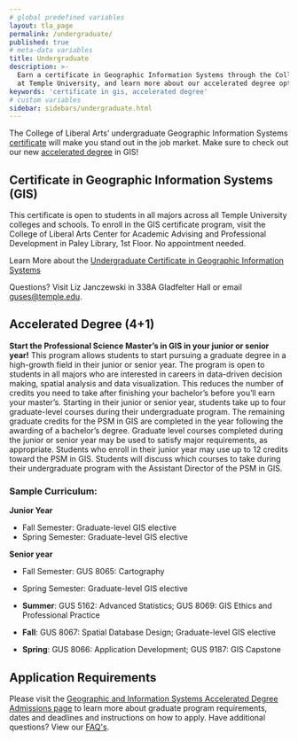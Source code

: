 ```yaml
---
# global predefined variables
layout: tla_page
permalink: /undergraduate/
published: true
# meta-data variables
title: Undergraduate
description: >-
  Earn a certificate in Geographic Information Systems through the College of Liberal Arts
  at Temple University, and learn more about our accelerated degree options.
keywords: 'certificate in gis, accelerated degree'
# custom variables
sidebar: sidebars/undergraduate.html
---
```

The College of Liberal Arts’ undergraduate Geographic Information Systems [certificate](#certificate-in-geographic-information-systems) will make you stand out in the job market. Make sure to check out our new [accelerated degree](#accelerated-degree-4-) in GIS!

## Certificate in Geographic Information Systems (GIS)
This certificate is open to students in all majors across all Temple University colleges and schools. To enroll in the GIS certificate program, visit the College of Liberal Arts Center for Academic Advising and Professional Development in Paley Library, 1st Floor. No appointment needed.

Learn More about the [Undergraduate Certificate in Geographic Information Systems](https://www.temple.edu/academics/degree-programs/geographic-information-systems-certificate-undergraduate-la-gis-cert)

Questions? Visit Liz Janczewski in 338A Gladfelter Hall or email [guses@temple.edu](mailto:liz.janczewski@temple.edu).

## Accelerated Degree (4+1)
**Start the Professional Science Master’s in GIS in your junior or senior year!**
This program allows students to start pursuing a graduate degree in a high-growth field in their junior or senior year. The program is open to students in all majors who are interested in careers in data-driven decision making, spatial analysis and data visualization. This reduces the number of credits you need to take after finishing your bachelor’s before you’ll earn your master’s. Starting in their junior or senior year, students take up to four graduate-level courses during their undergraduate program. The remaining graduate credits for the PSM in GIS are completed in the year following the awarding of a bachelor’s degree. Graduate level courses completed during the junior or senior year may be used to satisfy major requirements, as appropriate. Students who enroll in their junior year may use up to 12 credits toward the PSM in GIS. Students will discuss which courses to take during their undergraduate program with the Assistant Director of the PSM in GIS.

### Sample Curriculum:
 
**Junior Year**<br>
- Fall Semester: Graduate-level GIS elective<br>
- Spring Semester: Graduate-level GIS elective<br>

**Senior year**<br>
- Fall Semester: GUS 8065: Cartography<br>
- Spring Semester: Graduate-level GIS elective<br>

- **Summer**: GUS 5162: Advanced Statistics; GUS 8069: GIS Ethics and Professional Practice 	
- **Fall**: GUS 8067: Spatial Database Design; Graduate-level GIS elective 	
- **Spring**: GUS 8066: Application Development; GUS 9187: GIS Capstone

## Application Requirements
Please visit the [Geographic and Information Systems Accelerated Degree Admissions page](https://liberalarts.temple.edu/professional-science-master-s-geographic-information-systems-psm-gis-41) to learn more about graduate program requirements, dates and deadlines and instructions on how to apply. Have additional questions? View our [FAQ's](https://liberalarts.temple.edu/sites/liberalarts/files/PSM%20in%20GIS%204%2B1%20FAQ.pdf).
